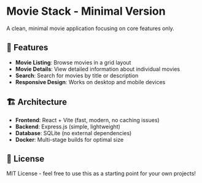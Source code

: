# Movie Stack - Minimal Version

A clean, minimal movie application focusing on core features only.

## 🎯 Features

- **Movie Listing**: Browse movies in a grid layout
- **Movie Details**: View detailed information about individual movies
- **Search**: Search for movies by title or description
- **Responsive Design**: Works on desktop and mobile devices

## 🏗️ Architecture

- **Frontend**: React + Vite (fast, modern, no caching issues)
- **Backend**: Express.js (simple, lightweight)
- **Database**: SQLite (no external dependencies)
- **Docker**: Multi-stage builds for optimal size



## 📝 License

MIT License - feel free to use this as a starting point for your own projects!
